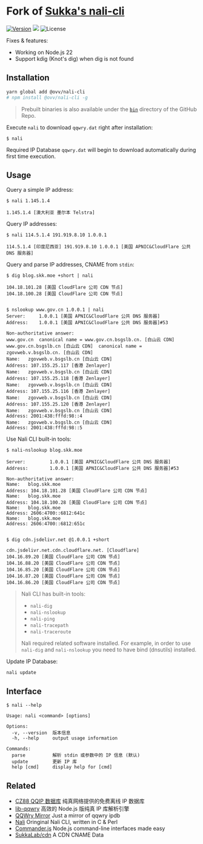 # Fork of [Sukka's nali-cli](https://github.com/SukkaW/nali-cli)

<a href="https://www.npmjs.com/package/@ovv/nali-cli"><img alt="Version" src="https://img.shields.io/npm/v/@ovv/nali-cli.svg?style=flat-square"/></a>
<img slt="Download times" src="https://img.shields.io/npm/dt/@ovv/nali-cli?style=flat-square"/>
<img alt="License" src="https://img.shields.io/npm/l/@ovv/nali-cli.svg?style=flat-square"/>
</p>

Fixes & features:
* Working on Node.js 22
* Support kdig (Knot's dig) when dig is not found

## Installation

```bash
yarn global add @ovv/nali-cli
# npm install @ovv/nali-cli -g
```

> Prebuilt binaries is also available under the [`bin`](https://github.com/SukkaW/nali-cli/tree/master/bin) directory of the GitHub Repo.

Execute `nali` to download `qqwry.dat` right after installation:

```
$ nali
```

Required IP Database `qqwry.dat` will begin to download automatically during first time execution.

## Usage

Query a simple IP address:

```
$ nali 1.145.1.4

1.145.1.4 [澳大利亚 墨尔本 Telstra]
```

Query IP addresses:

```
$ nali 114.5.1.4 191.919.8.10 1.0.0.1

114.5.1.4 [印度尼西亚] 191.919.8.10 1.0.0.1 [美国 APNIC&CloudFlare 公共 DNS 服务器]
```

Query and parse IP addresses, CNAME from `stdin`:

```
$ dig blog.skk.moe +short | nali

104.18.101.28 [美国 CloudFlare 公司 CDN 节点]
104.18.100.28 [美国 CloudFlare 公司 CDN 节点]


$ nslookup www.gov.cn 1.0.0.1 | nali
Server:		1.0.0.1 [美国 APNIC&CloudFlare 公共 DNS 服务器]
Address:	1.0.0.1 [美国 APNIC&CloudFlare 公共 DNS 服务器]#53

Non-authoritative answer:
www.gov.cn	canonical name = www.gov.cn.bsgslb.cn. [白山云 CDN]
www.gov.cn.bsgslb.cn [白山云 CDN]	canonical name = zgovweb.v.bsgslb.cn. [白山云 CDN]
Name:	zgovweb.v.bsgslb.cn [白山云 CDN]
Address: 107.155.25.117 [香港 Zenlayer]
Name:	zgovweb.v.bsgslb.cn [白山云 CDN]
Address: 107.155.25.118 [香港 Zenlayer]
Name:	zgovweb.v.bsgslb.cn [白山云 CDN]
Address: 107.155.25.116 [香港 Zenlayer]
Name:	zgovweb.v.bsgslb.cn [白山云 CDN]
Address: 107.155.25.120 [香港 Zenlayer]
Name:	zgovweb.v.bsgslb.cn [白山云 CDN]
Address: 2001:438:fffd:98::4
Name:	zgovweb.v.bsgslb.cn [白山云 CDN]
Address: 2001:438:fffd:98::5
```

Use Nali CLI built-in tools:

```
$ nali-nslookup blog.skk.moe

Server:         1.0.0.1 [美国 APNIC&CloudFlare 公共 DNS 服务器]
Address:        1.0.0.1 [美国 APNIC&CloudFlare 公共 DNS 服务器]#53

Non-authoritative answer:
Name:   blog.skk.moe
Address: 104.18.101.28 [美国 CloudFlare 公司 CDN 节点]
Name:   blog.skk.moe
Address: 104.18.100.28 [美国 CloudFlare 公司 CDN 节点]
Name:   blog.skk.moe
Address: 2606:4700::6812:641c
Name:   blog.skk.moe
Address: 2606:4700::6812:651c


$ dig cdn.jsdelivr.net @1.0.0.1 +short

cdn.jsdelivr.net.cdn.cloudflare.net. [Cloudflare]
104.16.89.20 [美国 CloudFlare 公司 CDN 节点]
104.16.88.20 [美国 CloudFlare 公司 CDN 节点]
104.16.85.20 [美国 CloudFlare 公司 CDN 节点]
104.16.87.20 [美国 CloudFlare 公司 CDN 节点]
104.16.86.20 [美国 CloudFlare 公司 CDN 节点]
```

> Nali CLI has built-in tools:
> - `nali-dig`
> - `nali-nslookup`
> - `nali-ping`
> - `nali-tracepath`
> - `nali-traceroute`
>
> Nali required related software installed. For example, in order to use `nali-dig` and `nali-nslookup` you need to have bind (dnsutils) installed.

Update IP Database:

```
nali update
```

## Interface

```
$ nali --help

Usage: nali <command> [options]

Options:
  -v, --version  版本信息
  -h, --help     output usage information

Commands:
  parse          解析 stdin 或参数中的 IP 信息 (默认)
  update         更新 IP 库
  help [cmd]     display help for [cmd]
```

## Related

- [CZ88 QQIP 数据库](http://www.cz88.net/fox/ipdat.shtml) 纯真网络提供的免费离线 IP 数据库
- [lib-qqwry](https://github.com/cnwhy/lib-qqwry) 高效的 Node.js 版纯真 IP 库解析引擎
- [QQWry Mirror](https://qqwry.mirror.noc.one) Just a mirror of qqwry ipdb
- [Nali](https://github.com/SukkaW/Nali) Oringinal Nali CLI, written in C & Perl
- [Commander.js](https://github.com/tj/commander.js) Node.js command-line interfaces made easy
- [SukkaLab/cdn](https://lab.skk.moe/cdn) A CDN CNAME Data